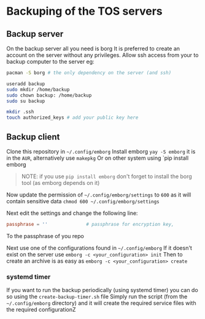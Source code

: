 # Backuping of the TOS servers

## Backup server

On the backup server all you need is borg
It is preferred to create an account on the server without any privileges.
Allow ssh access from your to backup computer to the server eg:

```bash
pacman -S borg # the only dependency on the server (and ssh)

useradd backup
sudo mkdir /home/backup
sudo chown backup: /home/backup
sudo su backup

mkdir .ssh
touch authorized_keys # add your public key here
```

## Backup client

Clone this repository in `~/.config/emborg`
Install emborg `yay -S emborg` it is in the `AUR`, alternatively use `makepkg`
Or on other system using `pip install emborg

> NOTE: if you use `pip install emborg` don't forget to install the borg tool (as emborg depends on it)

Now update the permission of `~/.config/emborg/settings` to `600` as it will contain sensitive data
`chmod 600 ~/.config/emborg/settings`

Next edit the settings and change the following line:

```conf
passphrase = ''              # passphrase for encryption key,
```

To the passphrase of you repo

Next use one of the configurations found in `~/.config/emborg`
If it doesn't exist on the server use `emborg -c <your_configuration> init`
Then to create an archive is as easy as `emborg -c <your_configuration> create`

### systemd timer

If you want to run the backup periodically (using systemd timer) you can do so using the `create-backup-timer.sh` file
Simply run the script (from the `~/.config/emborg` directory) and it will create the required service files with the required configurationZ
